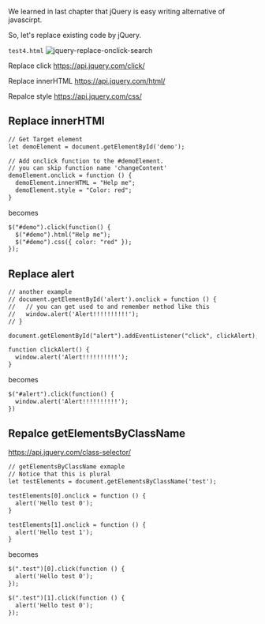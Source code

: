 We learned in last chapter that jQuery is easy writing alternative of javascirpt.

So, let's replace existing code by jQuery.


`test4.html`
![jquery-replace-onclick-search](../img/jquery-guide/jquery-replace-onclick-search.gif)

Replace click
https://api.jquery.com/click/

Replace innerHTML
https://api.jquery.com/html/

Repalce style
https://api.jquery.com/css/

##  Replace innerHTMl
```html
// Get Target element
let demoElement = document.getElementById('demo');

// Add onclick function to the #demoElement.
// you can skip function name 'changeContent'
demoElement.onclick = function () {
  demoElement.innerHTML = "Help me";
  demoElement.style = "Color: red";
}
```
becomes

```html
$("#demo").click(function() {
  $("#demo").html("Help me");
  $("#demo").css({ color: "red" });
});
```

## Replace alert
```html
// another example
// document.getElementById('alert').onclick = function () {
//   // you can get used to and remember method like this
//   window.alert('Alert!!!!!!!!!!');     
// }

document.getElementById("alert").addEventListener("click", clickAlert);

function clickAlert() {
  window.alert('Alert!!!!!!!!!!');
}
```

becomes

```html
$("#alert").click(function() {
  window.alert('Alert!!!!!!!!!!');
})
```

## Repalce getElementsByClassName

https://api.jquery.com/class-selector/

```html
// getElementsByClassName exmaple
// Notice that this is plural
let testElements = document.getElementsByClassName('test');

testElements[0].onclick = function () {
  alert('Hello test 0');
}

testElements[1].onclick = function () {
  alert('Hello test 1');
}
```

becomes

```html
$(".test")[0].click(function () {
  alert('Hello test 0');
});

$(".test")[1].click(function () {
  alert('Hello test 0');
});
```